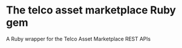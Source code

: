 The telco asset marketplace Ruby gem
====================================
A Ruby wrapper for the Telco Asset Marketplace REST APIs
